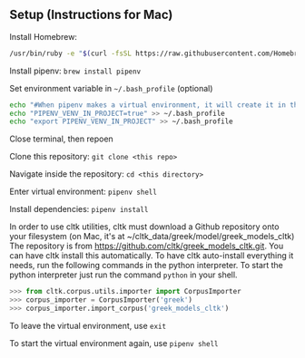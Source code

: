## Setup (Instructions for Mac)
Install Homebrew:
```bash
/usr/bin/ruby -e "$(curl -fsSL https://raw.githubusercontent.com/Homebrew/install/master/install)"
```

Install pipenv: `brew install pipenv`

Set environment variable in `~/.bash_profile` (optional)
```bash
echo "#When pipenv makes a virtual environment, it will create it in the same directory as the project instead of ~/.local/share/virtualenv/" >> ~/.bash_profile
echo "PIPENV_VENV_IN_PROJECT=true" >> ~/.bash_profile
echo "export PIPENV_VENV_IN_PROJECT" >> ~/.bash_profile
```
Close terminal, then repoen

Clone this repository: `git clone <this repo>`

Navigate inside the repository: `cd <this directory>`

Enter virtual environment: `pipenv shell`

Install dependencies: `pipenv install`

In order to use cltk utilities, cltk must download a Github repository onto your filesystem (on Mac, it's at ~/cltk\_data/greek/model/greek\_models\_cltk) The repository is from https://github.com/cltk/greek_models_cltk.git. You can have cltk install this automatically. To have cltk auto-install everything it needs, run the following commands in the python interpreter. To start the python interpreter just run the command `python` in your shell.
```python
>>> from cltk.corpus.utils.importer import CorpusImporter
>>> corpus_importer = CorpusImporter('greek')
>>> corpus_importer.import_corpus('greek_models_cltk')
```

To leave the virtual environment, use `exit`

To start the virtual environment again, use `pipenv shell`
